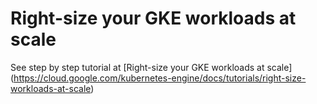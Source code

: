 # Right-size your GKE workloads at scale

See step by step tutorial at [Right-size your GKE workloads at scale]
(https://cloud.google.com/kubernetes-engine/docs/tutorials/right-size-workloads-at-scale)
